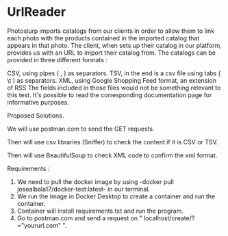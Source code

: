 # UrlReader

Photoslurp imports catalogs from our clients in order to allow them to link
each photo with the products contained in the imported catalog that appears
in that photo. The client, when sets up their catalog in our platform, provides
us with an URL to import their catalog from.
The catalogs can be provided in three different formats : 

CSV, using pipes ( , ) as separators.
TSV, in the end is a csv file using tabs ( \t ) as separators.
XML, using Google Shopping Feed format, an extension of RSS
The fields included in those files would not be something relevant to this test.
It's possible to read the corresponding documentation page for informative
purposes.


Proposed Solutions.

We will use postman.com to send the GET requests.

Then will use csv libraries (Sniffer) to check the content if it is CSV  or TSV.

Then will use BeautifulSoup to check XML code to confirm the xml format.

Requirements : 
1. We need to pull the docker image by using -docker pull josealbala17/docker-test:latest- in our terminal.
1. We run the Image in Docker Desktop to create a container and run the container.
2. Container will install requirements.txt and run the program.
3. Go to postman.com and send a request on " localhost/create/?="yoururl.com" ".

